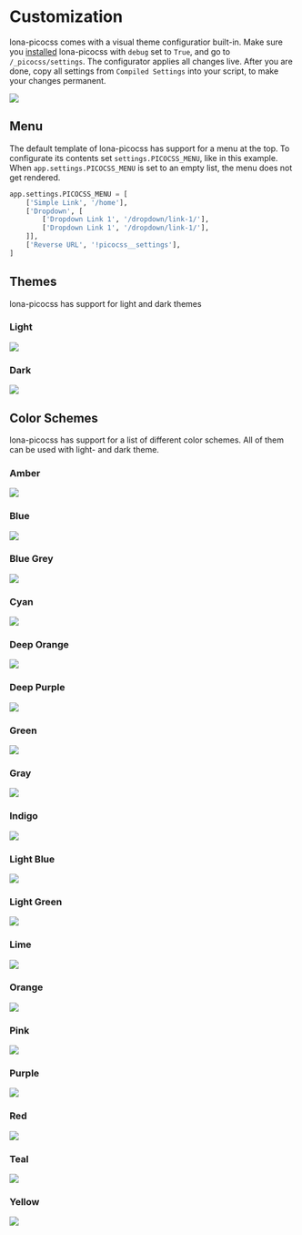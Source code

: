 # Customization

lona-picocss comes with a visual theme configuratior built-in.
Make sure you [installed](./getting-started.md#getting-started) lona-picocss with `debug` set to `True`, and go to `/_picocss/settings`.
The configurator applies all changes live. After you are done, copy all settings from `Compiled Settings` into your script, to make your changes permanent.

![](../doc/screenshots/settings.png)


## Menu

The default template of lona-picocss has support for a menu at the top. To configurate its contents set `settings.PICOCSS_MENU`, like in this example.
When `app.settings.PICOCSS_MENU` is set to an empty list, the menu does not get rendered.

```python
app.settings.PICOCSS_MENU = [
    ['Simple Link', '/home'],
    ['Dropdown', [
        ['Dropdown Link 1', '/dropdown/link-1/'],
        ['Dropdown Link 1', '/dropdown/link-1/'],
    ]],
    ['Reverse URL', '!picocss__settings'],
]
```


## Themes

lona-picocss has support for light and dark themes

### Light
![](../doc/screenshots/theme-light.png)

### Dark
![](../doc/screenshots/theme-dark.png)


## Color Schemes

lona-picocss has support for a list of different color schemes. All of them can be used with light- and dark theme.

### Amber
![](../doc/screenshots/color-scheme-amber.png)

### Blue
![](../doc/screenshots/color-scheme-blue.png)

### Blue Grey
![](../doc/screenshots/color-scheme-blue-grey.png)

### Cyan
![](../doc/screenshots/color-scheme-cyan.png)

### Deep Orange
![](../doc/screenshots/color-scheme-deep-orange.png)

### Deep Purple
![](../doc/screenshots/color-scheme-deep-purple.png)

### Green
![](../doc/screenshots/color-scheme-green.png)

### Gray
![](../doc/screenshots/color-scheme-gray.png)

### Indigo
![](../doc/screenshots/color-scheme-indigo.png)

### Light Blue
![](../doc/screenshots/color-scheme-light-blue.png)

### Light Green
![](../doc/screenshots/color-scheme-light-green.png)

### Lime
![](../doc/screenshots/color-scheme-lime.png)

### Orange
![](../doc/screenshots/color-scheme-orange.png)

### Pink
![](../doc/screenshots/color-scheme-pink.png)

### Purple
![](../doc/screenshots/color-scheme-purple.png)

### Red
![](../doc/screenshots/color-scheme-red.png)

### Teal
![](../doc/screenshots/color-scheme-teal.png)

### Yellow
![](../doc/screenshots/color-scheme-yellow.png)
